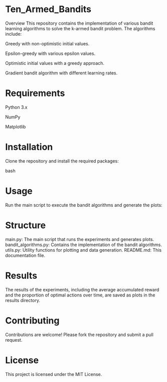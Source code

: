 # Ten_Armed_Bandits
Overview
This repository contains the implementation of various bandit learning algorithms to solve the k-armed bandit problem. The algorithms include:

Greedy with non-optimistic initial values.

Epsilon-greedy with various epsilon values.

Optimistic initial values with a greedy approach.

Gradient bandit algorithm with different learning rates.

# Requirements
Python 3.x

NumPy

Matplotlib

# Installation
Clone the repository and install the required packages:

bash
# Usage
Run the main script to execute the bandit algorithms and generate the plots:

# Structure
main.py: The main script that runs the experiments and generates plots.
bandit_algorithms.py: Contains the implementation of the bandit algorithms.
utils.py: Utility functions for plotting and data generation.
README.md: This documentation file.

# Results
The results of the experiments, including the average accumulated reward and the proportion of optimal actions over time, are saved as plots in the results directory.

# Contributing
Contributions are welcome! Please fork the repository and submit a pull request.

# License
This project is licensed under the MIT License.




